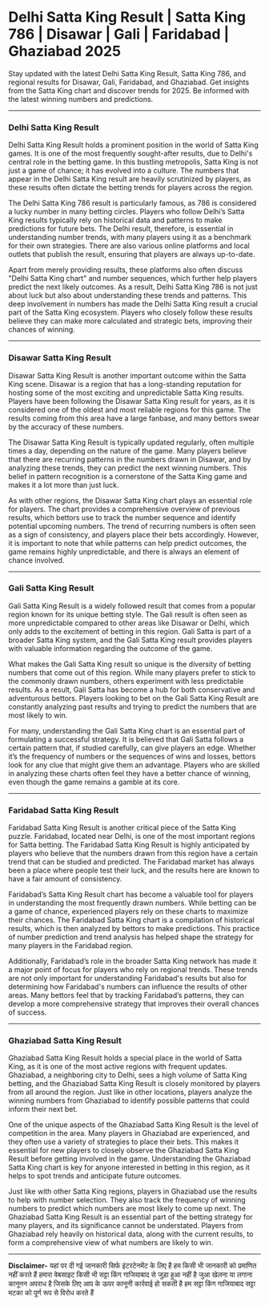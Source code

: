 # Delhi Satta King Result | Satta King 786 | Disawar | Gali | Faridabad | Ghaziabad 2025

Stay updated with the latest Delhi Satta King Result, Satta King 786, and regional results for Disawar, Gali, Faridabad, and Ghaziabad. Get insights from the Satta King chart and discover trends for 2025. Be informed with the latest winning numbers and predictions.

---

### **Delhi Satta King Result**  
Delhi Satta King Result holds a prominent position in the world of Satta King games. It is one of the most frequently sought-after results, due to Delhi's central role in the betting game. In this bustling metropolis, Satta King is not just a game of chance; it has evolved into a culture. The numbers that appear in the Delhi Satta King result are heavily scrutinized by players, as these results often dictate the betting trends for players across the region.

The Delhi Satta King 786 result is particularly famous, as 786 is considered a lucky number in many betting circles. Players who follow Delhi’s Satta King results typically rely on historical data and patterns to make predictions for future bets. The Delhi result, therefore, is essential in understanding number trends, with many players using it as a benchmark for their own strategies. There are also various online platforms and local outlets that publish the result, ensuring that players are always up-to-date. 

Apart from merely providing results, these platforms also often discuss "Delhi Satta King chart" and number sequences, which further help players predict the next likely outcomes. As a result, Delhi Satta King 786 is not just about luck but also about understanding these trends and patterns. This deep involvement in numbers has made the Delhi Satta King result a crucial part of the Satta King ecosystem. Players who closely follow these results believe they can make more calculated and strategic bets, improving their chances of winning.

---

### **Disawar Satta King Result**  
Disawar Satta King Result is another important outcome within the Satta King scene. Disawar is a region that has a long-standing reputation for hosting some of the most exciting and unpredictable Satta King results. Players have been following the Disawar Satta King result for years, as it is considered one of the oldest and most reliable regions for this game. The results coming from this area have a large fanbase, and many bettors swear by the accuracy of these numbers. 

The Disawar Satta King Result is typically updated regularly, often multiple times a day, depending on the nature of the game. Many players believe that there are recurring patterns in the numbers drawn in Disawar, and by analyzing these trends, they can predict the next winning numbers. This belief in pattern recognition is a cornerstone of the Satta King game and makes it a lot more than just luck.

As with other regions, the Disawar Satta King chart plays an essential role for players. The chart provides a comprehensive overview of previous results, which bettors use to track the number sequence and identify potential upcoming numbers. The trend of recurring numbers is often seen as a sign of consistency, and players place their bets accordingly. However, it is important to note that while patterns can help predict outcomes, the game remains highly unpredictable, and there is always an element of chance involved.

---

### **Gali Satta King Result**  
Gali Satta King Result is a widely followed result that comes from a popular region known for its unique betting style. The Gali result is often seen as more unpredictable compared to other areas like Disawar or Delhi, which only adds to the excitement of betting in this region. Gali Satta is part of a broader Satta King system, and the Gali Satta King result provides players with valuable information regarding the outcome of the game.

What makes the Gali Satta King result so unique is the diversity of betting numbers that come out of this region. While many players prefer to stick to the commonly drawn numbers, others experiment with less predictable results. As a result, Gali Satta has become a hub for both conservative and adventurous bettors. Players looking to bet on the Gali Satta King Result are constantly analyzing past results and trying to predict the numbers that are most likely to win.

For many, understanding the Gali Satta King chart is an essential part of formulating a successful strategy. It is believed that Gali Satta follows a certain pattern that, if studied carefully, can give players an edge. Whether it’s the frequency of numbers or the sequences of wins and losses, bettors look for any clue that might give them an advantage. Players who are skilled in analyzing these charts often feel they have a better chance of winning, even though the game remains a gamble at its core.

---

### **Faridabad Satta King Result**  
Faridabad Satta King Result is another critical piece of the Satta King puzzle. Faridabad, located near Delhi, is one of the most important regions for Satta betting. The Faridabad Satta King Result is highly anticipated by players who believe that the numbers drawn from this region have a certain trend that can be studied and predicted. The Faridabad market has always been a place where people test their luck, and the results here are known to have a fair amount of consistency.

Faridabad’s Satta King Result chart has become a valuable tool for players in understanding the most frequently drawn numbers. While betting can be a game of chance, experienced players rely on these charts to maximize their chances. The Faridabad Satta King chart is a compilation of historical results, which is then analyzed by bettors to make predictions. This practice of number prediction and trend analysis has helped shape the strategy for many players in the Faridabad region.

Additionally, Faridabad’s role in the broader Satta King network has made it a major point of focus for players who rely on regional trends. These trends are not only important for understanding Faridabad's results but also for determining how Faridabad's numbers can influence the results of other areas. Many bettors feel that by tracking Faridabad’s patterns, they can develop a more comprehensive strategy that improves their overall chances of success.

---

### **Ghaziabad Satta King Result**  
Ghaziabad Satta King Result holds a special place in the world of Satta King, as it is one of the most active regions with frequent updates. Ghaziabad, a neighboring city to Delhi, sees a high volume of Satta King betting, and the Ghaziabad Satta King Result is closely monitored by players from all around the region. Just like in other locations, players analyze the winning numbers from Ghaziabad to identify possible patterns that could inform their next bet.

One of the unique aspects of the Ghaziabad Satta King Result is the level of competition in the area. Many players in Ghaziabad are experienced, and they often use a variety of strategies to place their bets. This makes it essential for new players to closely observe the Ghaziabad Satta King Result before getting involved in the game. Understanding the Ghaziabad Satta King chart is key for anyone interested in betting in this region, as it helps to spot trends and anticipate future outcomes.

Just like with other Satta King regions, players in Ghaziabad use the results to help with number selection. They also track the frequency of winning numbers to predict which numbers are most likely to come up next. The Ghaziabad Satta King Result is an essential part of the betting strategy for many players, and its significance cannot be understated. Players from Ghaziabad rely heavily on historical data, along with the current results, to form a comprehensive view of what numbers are likely to win.

---


**Disclaimer-** यहां पर दी गई जानकारी सिर्फ इंटरटेनमेंट के लिए है हम किसी भी जानकारी को प्रमाणित नहीं करते हैं हमारा वेबसाइट किसी भी सट्टा किंग गाजियाबाद से जुड़ा हुआ नहीं है जुआ खेलना या लगाना कानूनन अपराध है जिसके लिए आप के ऊपर कानूनी कार्रवाई हो सकती है हम सट्टा किंग गाजियाबाद सट्टा मटका को पूर्ण रूप से विरोध करते हैं

